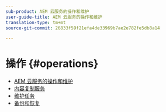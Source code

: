 ```yaml
---
sub-product: AEM 云服务的操作和维护
user-guide-title: AEM 云服务的操作和维护
translation-type: tm+mt
source-git-commit: 26833f59f21efa4de33969b7ae2e782fe5db8a14

---
```



# 操作 {#operations}

+ [AEM 云服务的操作和维护](/help/operations/home.md)
+ [内容复制服务](replication.md)
+ [维护任务](maintenance.md)
+ [备份和恢复](backup.md)

